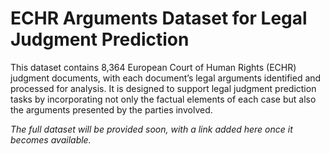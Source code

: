 # ECHR Arguments Dataset for Legal Judgment Prediction

This dataset contains 8,364 European Court of Human Rights (ECHR) judgment documents, with each document’s legal arguments identified and processed for analysis. It is designed to support legal judgment prediction tasks by incorporating not only the factual elements of each case but also the arguments presented by the parties involved.  
  
*The full dataset will be provided soon, with a link added here once it becomes available.*